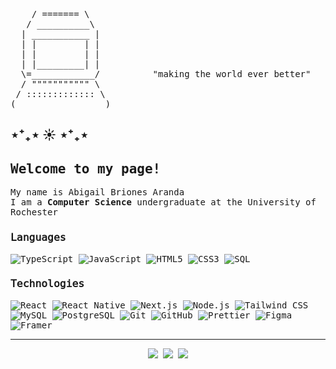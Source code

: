 <pre>
    / ======= \
   / __________\
  | ___________ |
  | |         | |
  | |         | |       
  | |_________| |
  \=____________/          "making the world ever better"         
  / """"""""""" \                            
 / ::::::::::::: \                        
(_________________)
</pre>


<h2>⋆⁺₊⋆ ☀︎ ⋆⁺₊⋆</h2>

<samp>
<h2>Welcome to my page!</h2>
<p>My name is Abigail Briones Aranda
</samp>

<br>

<samp>
I am a <strong>Computer Science</strong> undergraduate at the University of Rochester
</samp>


<h3>𝙻𝚊𝚗𝚐𝚞𝚊𝚐𝚎𝚜</h3>

<p>
  <img alt="TypeScript" src="https://img.shields.io/badge/-TypeScript-8aa9b0?style=flat-square&logo=typescript&logoColor=white" />
  <img alt="JavaScript" src="https://img.shields.io/badge/-JavaScript-b8ac6e?style=flat-square&logo=javascript&logoColor=white" />
  <img alt="HTML5" src="https://img.shields.io/badge/-HTML5-bc8b60?style=flat-square&logo=html5&logoColor=white" />
  <img alt="CSS3" src="https://img.shields.io/badge/-CSS3-988eaf?style=flat-square&logo=css3&logoColor=white" />
  <img alt="SQL" src="https://img.shields.io/badge/-SQL-7a7d9a?style=flat-square&logo=postgresql&logoColor=white" />
</p>
<h3>𝚃𝚎𝚌𝚑𝚗𝚘𝚕𝚘𝚐𝚒𝚎𝚜</h3>
<p>
  <img alt="React" src="https://img.shields.io/badge/-React-8aa9b0?style=flat-square&logo=react&logoColor=white" />
  <img alt="React Native" src="https://img.shields.io/badge/-React_Native-E28FA5?style=flat-square&logo=react&logoColor=white" />
  <img alt="Next.js" src="https://img.shields.io/badge/-Next.js-C49B9E?style=flat-square&logo=next.js&logoColor=white" />
  <img alt="Node.js" src="https://img.shields.io/badge/-Node.js-D26B82?style=flat-square&logo=node.js&logoColor=white" />
  <img alt="Tailwind CSS" src="https://img.shields.io/badge/-Tailwind_CSS-8aa9b0?style=flat-square&logo=tailwind-css&logoColor=white" />
  <img alt="MySQL" src="https://img.shields.io/badge/-MySQL-C49B9E?style=flat-square&logo=mysql&logoColor=white" />
  <img alt="PostgreSQL" src="https://img.shields.io/badge/-PostgreSQL-7a7d9a?style=flat-square&logo=postgresql&logoColor=white" />
  <img alt="Git" src="https://img.shields.io/badge/-Git-D26B82?style=flat-square&logo=git&logoColor=white" />
  <img alt="GitHub" src="https://img.shields.io/badge/-GitHub-C49B9E?style=flat-square&logo=github&logoColor=white" />
  <img alt="Prettier" src="https://img.shields.io/badge/-Prettier-D26B82?style=flat-square&logo=prettier&logoColor=white" />
  <img alt="Figma" src="https://img.shields.io/badge/-Figma-9788b0?style=flat-square&logo=figma&logoColor=white" />
  <img alt="Framer" src="https://img.shields.io/badge/-Framer-7a7d9a?style=flat-square&logo=framer&logoColor=white" />
</p>
<div >

------

<p align="center">
  <a href="https://www.linkedin.com/in/abigail-briones/" target="_blank"><img src="https://img.shields.io/badge/LinkedIn-white?style=for-the-badge&logo=linkedin&logoColor=white"/></a>
  <a href="mailto:abigailbriones@email.com"><img src="https://img.shields.io/badge/Email-white?style=for-the-badge&logo=gmail&logoColor=D26B82"/></a>
  <a href="https://x.com/abigailbrionesa"><img src="https://img.shields.io/badge/Twitter-white?style=for-the-badge&logo=twitter&logoColor=D26B82"/></a>
</p>
